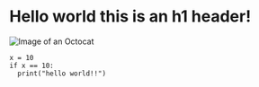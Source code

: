 # Hello world this is an h1 header!

![Image of an Octocat](https://i.imgur.com/Pj9LsPV.png)

```
x = 10
if x == 10:
  print("hello world!!")
```
